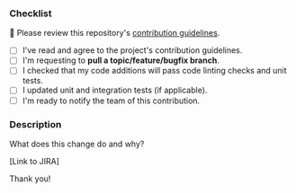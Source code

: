 ### Checklist
🚨 Please review this repository's [contribution guidelines](../CONTRIBUTING.md).

- [ ] I've read and agree to the project's contribution guidelines.
- [ ] I'm requesting to **pull a topic/feature/bugfix branch**.
- [ ] I checked that my code additions will pass code linting checks and unit tests.
- [ ] I updated unit and integration tests (if applicable).
- [ ] I'm ready to notify the team of this contribution.

### Description
What does this change do and why?

[Link to JIRA]

Thank you!
